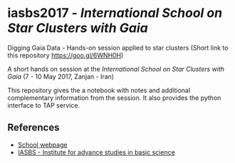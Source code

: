 # iasbs2017 - _International School on Star Clusters with Gaia_
Digging Gaia Data - Hands-on session applied to star clusters
(Short link to this repository https://goo.gl/6WNH0H)

A short hands on session at the _International School on Star Clusters with Gaia_
(7 - 10 May 2017, Zanjan - Iran)


This repository gives the a notebook with notes and additional complementary
information from the session.
It also provides the python interface to TAP service.


## References

* [School webpage](http://www.iasbs.ac.ir/seminar/physics/astro/gaia/)
* [IASBS - Institute for advance studies in basic science](https://iasbs.ac.ir/?ef=en)
